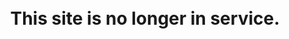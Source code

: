 ---
---

<h1 style="text-align: center;">
&nbsp;<br/>
<b>This site is no longer in service.</b>
</h1>
